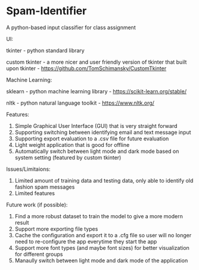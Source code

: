 # Spam-Identifier
A python-based input classifier for class assignment

UI:

tkinter - python standard library

custom tkinter - a more nicer and user friendly version of tkinter that built upon tkinter - https://github.com/TomSchimansky/CustomTkinter

Machine Learning:

sklearn - python machine learning library - https://scikit-learn.org/stable/

nltk - python natural language toolkit - https://www.nltk.org/


Features:
1. Simple Graphical User Interface (GUI) that is very straight forward
2. Supporting switching between identifying email and text message input
3. Supporting export evaluation to a .csv file for future evaluation
4. Light weight application that is good for offline
5. Automatically switch between light mode and dark mode based on system setting (featured by custom tkinter)

Issues/Limitaions:
1. Limited amount of training data and testing data, only able to identify old fashion spam messages
2. Limited features

Future work (if possible):
1. Find a more robust dataset to train the model to give a more modern result
2. Support more exporting file types
3. Cache the configuration and export it to a .cfg file so user will no longer need to re-configure the app everytime they start the app
4. Support more font types (and maybe font sizes) for better visualization for different groups
5. Manaully switch between light mode and dark mode of the application
